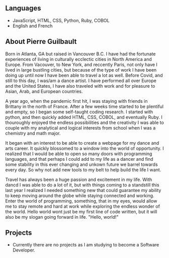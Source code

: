 ## Languages
- JavaScript, HTML, CSS, Python, Ruby, COBOL
- English and French

## About Pierre Guilbault
Born in Atlanta, GA but raised in Vancouver B.C. I have had the fortunate experiences of living in culturally ecclectic cities in North America and Europe. From Vacouver, to New York, and reccently Paris, not only have I lived in large bustling cities, but because of the type of work I have been doing up until now I have been able to travel a lot as well. Before Covid, and still to this day, I was/am a dance artist. I have performed all over Europe and the United States, I have also traveled with work and for pleasure to Asian, Arab, and European countries.

A year ago, when the pandemic first hit, I was staying with friends in Brittany in the north of France. After a few weeks time started to be plentiful and empty, so I began some self-taught coding research. I started with python, and then quickly added HTML, CSS, COBOL, and eventually Ruby. I thouroughly enjoyed the endless possibilities and the creativity I was able to couple with my analytical and logical interests from school when I was a chemistry and math major.

It began with an interest to be able to create a webpage for my dance and arts career. It quickly blossomed to a window into the world of opportunity. I realized that I would be able to open so many doors with programming languages, and that perhaps I could add to my life as a dancer and find some stability in this ever changing and unkown future we barrel towards every day. So why not add new tools to my belt to help build the life I want.

Travel has always been a huge passion and excitement in my life. With dancd I was able to do a lot of it, but with things coming to a standstill this last year I realized I needed something new that could guarantee my ability to keep moving around the globe while staying connected and working. Enter the world of programming, something, that in my eyes, would allow me to stay remote and hard at work while exploring the endless wonder of the world. Hello world wont just be my first line of code written, but it will also be my slogan going forward in life. "Hello, world!"

## Projects
- Currently there are no projects as I am studying to become a Software Developer.

